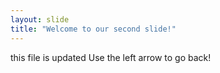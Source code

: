 ```yaml
---
layout: slide
title: "Welcome to our second slide!"
---
```

this file is updated
Use the left arrow to go back!
